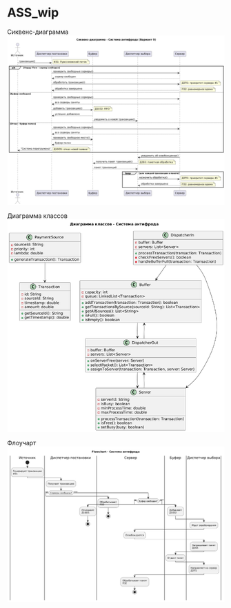 # ASS_wip

Сиквенс-диаграмма
![](artefacts/sequence.jpg)

Диаграмма классов
![](artefacts/class.jpg)

Флоучарт
![](artefacts/flow.jpg)
